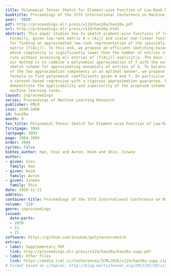 ```yaml
---
title: Polynomial Tensor Sketch for Element-wise Function of Low-Rank Matrix
booktitle: Proceedings of the 37th International Conference on Machine Learning
year: '2020'
pdf: http://proceedings.mlr.press/v119/han20a/han20a.pdf
url: http://proceedings.mlr.press/v119/han20a.html
abstract: This paper studies how to sketch element-wise functions of low-rank matrices.
  Formally, given low-rank matrix A = [Aij] and scalar non-linear function f, we aim
  for finding an approximated low-rank representation of the (possibly high-rank)
  matrix [f(Aij)]. To this end, we propose an efficient sketching-based algorithm
  whose complexity is significantly lower than the number of entries of A, i.e., it
  runs without accessing all entries of [f(Aij)] explicitly. The main idea underlying
  our method is to combine a polynomial approximation of f with the existing tensor
  sketch scheme for approximating monomials of entries of A. To balance the errors
  of the two approximation components in an optimal manner, we propose a novel regression
  formula to find polynomial coefficients given A and f. In particular, we utilize
  a coreset-based regression with a rigorous approximation guarantee. Finally, we
  demonstrate the applicability and superiority of the proposed scheme under various
  machine learning tasks.
layout: inproceedings
series: Proceedings of Machine Learning Research
publisher: PMLR
issn: 2640-3498
id: han20a
month: 0
tex_title: Polynomial Tensor Sketch for Element-wise Function of Low-Rank Matrix
firstpage: 3984
lastpage: 3993
page: 3984-3993
order: 3984
cycles: false
bibtex_author: Han, Insu and Avron, Haim and Shin, Jinwoo
author:
- given: Insu
  family: Han
- given: Haim
  family: Avron
- given: Jinwoo
  family: Shin
date: 2020-11-21
address: 
container-title: Proceedings of the 37th International Conference on Machine Learning
volume: '119'
genre: inproceedings
issued:
  date-parts:
  - 2020
  - 11
  - 21
software: https://github.com/insuhan/polytensorsketch
extras:
- label: Supplementary PDF
  link: http://proceedings.mlr.press/v119/han20a/han20a-supp.pdf
- label: Other Files
  link: https://media.icml.cc/Conferences/ICML2020/v119/han20a-supp.zip
# Format based on citeproc: http://blog.martinfenner.org/2013/07/30/citeproc-yaml-for-bibliographies/
---
```

